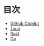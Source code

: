 # 目次

- [Github Copilot](./docs/github-copilot.md)
- [Tauri](./docs//tauri.md)
- [Rust](./docs//rust.md)
- [Go](./docs//go.md)
